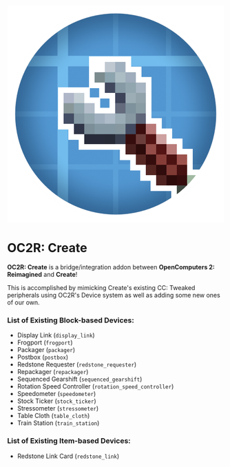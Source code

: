 ![Logo](https://github.com/TechTastic/oc2r-create/blob/main/src/main/resources/logo.png)
# OC2R: Create

**OC2R: Create** is a bridge/integration addon between **OpenComputers 2: Reimagined** and **Create**!

This is accomplished by mimicking Create's existing CC: Tweaked peripherals using OC2R's Device system as well as adding some new ones of our own.

### List of Existing Block-based Devices:
- Display Link (`display_link`)
- Frogport (`frogport`)
- Packager (`packager`)
- Postbox (`postbox`)
- Redstone Requester (`redstone_requester`)
- Repackager (`repackager`)
- Sequenced Gearshift (`sequenced_gearshift`)
- Rotation Speed Controller (`rotation_speed_controller`)
- Speedometer (`speedometer`)
- Stock Ticker (`stock_ticker`)
- Stressometer (`stressometer`)
- Table Cloth (`table_cloth`)
- Train Station (`train_station`)

### List of Existing Item-based Devices:
- Redstone Link Card (`redstone_link`)
